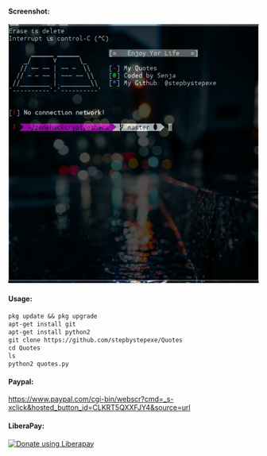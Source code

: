 #### Screenshot:
![](./Screenshoot.png)
#### Usage:
```
pkg update && pkg upgrade
apt-get install git
apt-get install python2
git clone https://github.com/stepbystepexe/Quotes
cd Quotes
ls
python2 quotes.py
```
#### Paypal:
https://www.paypal.com/cgi-bin/webscr?cmd=_s-xclick&hosted_button_id=CLKRT5QXXFJY4&source=url
#### LiberaPay:
<noscript><a href="https://liberapay.com/stepbystepexe/donate"><img alt="Donate using Liberapay" src="https://liberapay.com/assets/widgets/donate.svg"></a></noscript>
